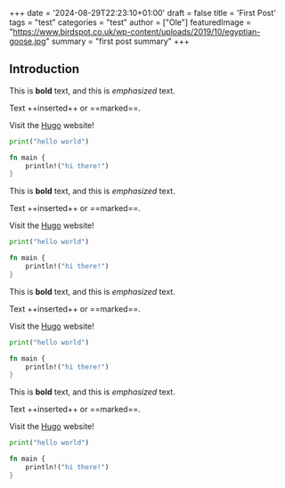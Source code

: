 +++
date = '2024-08-29T22:23:10+01:00'
draft = false
title = 'First Post'
tags = "test"
categories = "test"
author = ["Ole"]
featuredImage = "https://www.birdspot.co.uk/wp-content/uploads/2019/10/egyptian-goose.jpg"
summary = "first post summary"
+++

## Introduction

This is **bold** text, and this is *emphasized* text.

Text ++inserted++ or ==marked==.

Visit the [Hugo](https://gohugo.io) website!

```python
print("hello world")
```

```rust
fn main {
    println!("hi there!")
}
```

This is **bold** text, and this is *emphasized* text.

Text ++inserted++ or ==marked==.

Visit the [Hugo](https://gohugo.io) website!

```python
print("hello world")
```

```rust
fn main {
    println!("hi there!")
}
```

This is **bold** text, and this is *emphasized* text.

Text ++inserted++ or ==marked==.

Visit the [Hugo](https://gohugo.io) website!

```python
print("hello world")
```

```rust
fn main {
    println!("hi there!")
}
```

This is **bold** text, and this is *emphasized* text.

Text ++inserted++ or ==marked==.

Visit the [Hugo](https://gohugo.io) website!

```python
print("hello world")
```

```rust
fn main {
    println!("hi there!")
}
```
